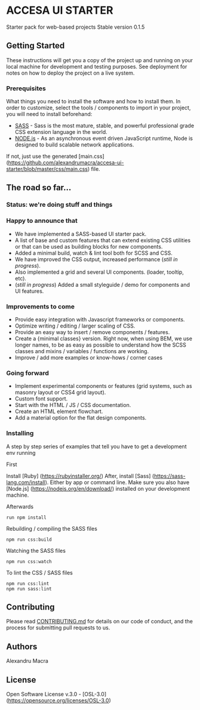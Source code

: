 # ACCESA UI STARTER

Starter pack for web-based projects
Stable version 0.1.5

## Getting Started

These instructions will get you a copy of the project up and running on your local machine for development and testing purposes. See deployment for notes on how to deploy the project on a live system.

### Prerequisites

What things you need to install the software and how to install them.
In order to customize, select the tools / components to import in your project, you will need to install beforehand:

* [SASS](https://sass-lang.com) - Sass is the most mature, stable, and powerful professional grade CSS extension language in the world.
* [NODE.js](https://nodejs.org) - As an asynchronous event driven JavaScript runtime, Node is designed to build scalable network applications.

If not, just use the generated [main.css] (https://github.com/alexandrumacra/accesa-ui-starter/blob/master/css/main.css) file.

## The road so far...

### Status: we're doing stuff and things

### Happy to announce that
  * We have implemented a SASS-based UI starter pack.
  * A list of base and custom features that can extend existing CSS utilities or that can be used as building blocks for new components.
  * Added a minimal build, watch & lint tool both for SCSS and CSS.
  * We have improved the CSS output, increased performance (*still in progress*).
  * Also implemented a grid and several UI components. (loader, tooltip, etc).
  * (*still in progress*) Added a small styleguide / demo for components and UI features.


### Improvements to come
  * Provide easy integration with Javascript frameworks or components.
  * Optimize writing / editing / larger scaling of CSS.
  * Provide an easy way to insert / remove components / features.
  * Create a {minimal classes} version. Right now, when using BEM, we use longer names, to be as easy as possible to understand how the SCSS classes and mixins / variables / functions are working.
  * Improve / add more examples or know-hows / corner cases

### Going forward
  * Implement experimental components or features (grid systems, such as masonry layout or CSS4 grid layout).
  * Custom font support.
  * Start with the HTML / JS / CSS documentation.
  * Create an HTML element flowchart.
  * Add a material option for the flat design components.

### Installing

A step by step series of examples that tell you have to get a development env running

First

Install [Ruby] (https://rubyinstaller.org/)
After, install [Sass] (https://sass-lang.com/install). Either by app or command line.
Make sure you also have [Node.js] (https://nodejs.org/en/download/) installed on your development machine.


Afterwards
```
run npm install
```

Rebuilding / compiling the SASS files
```
npm run css:build
```

Watching the SASS files
```
npm run css:watch
```

To lint the CSS / SASS files
```
npm run css:lint
npm run sass:lint
```

## Contributing

Please read [CONTRIBUTING.md](https://github.com/alexandrumacra/accesa-ui-starter/blob/master/CONTRIBUTING.md) for details on our code of conduct, and the process for submitting pull requests to us.

## Authors

Alexandru Macra

## License

Open Software License v.3.0 - [OSL-3.0] (https://opensource.org/licenses/OSL-3.0)